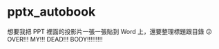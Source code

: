 # pptx_autobook

想要我把 PPT 裡面的投影片一張一張貼到 Word 上，還要整理標題跟目錄 :confused:
OVER!!! MY!!! DEAD!!! BODY!!!!!!!!!